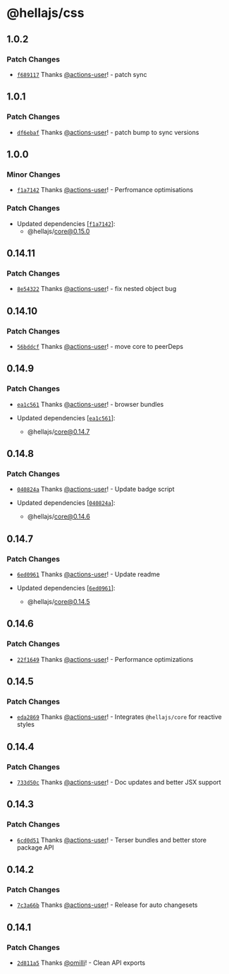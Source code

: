 # @hellajs/css

## 1.0.2

### Patch Changes

- [`f689117`](https://github.com/omilli/hellajs/commit/f689117a0c059fe4cefa5f5aaab77ad65d7b897f) Thanks [@actions-user](https://github.com/actions-user)! - patch sync

## 1.0.1

### Patch Changes

- [`df6ebaf`](https://github.com/omilli/hellajs/commit/df6ebaf17134ba63af189da1c976e47cb9a587ef) Thanks [@actions-user](https://github.com/actions-user)! - patch bump to sync versions

## 1.0.0

### Minor Changes

- [`f1a7142`](https://github.com/omilli/hellajs/commit/f1a714203be88a7e7e7a3bd8bd6617dd10f35719) Thanks [@actions-user](https://github.com/actions-user)! - Perfromance optimisations

### Patch Changes

- Updated dependencies [[`f1a7142`](https://github.com/omilli/hellajs/commit/f1a714203be88a7e7e7a3bd8bd6617dd10f35719)]:
  - @hellajs/core@0.15.0

## 0.14.11

### Patch Changes

- [`8e54322`](https://github.com/omilli/hellajs/commit/8e54322ee39c8d89881589af594d0911262216f5) Thanks [@actions-user](https://github.com/actions-user)! - fix nested object bug

## 0.14.10

### Patch Changes

- [`56bddcf`](https://github.com/omilli/hellajs/commit/56bddcfeb34b3e2f8e806f9f6a615d494c29e8df) Thanks [@actions-user](https://github.com/actions-user)! - move core to peerDeps

## 0.14.9

### Patch Changes

- [`ea1c561`](https://github.com/omilli/hellajs/commit/ea1c561fe1665ecbd6c8bebcbfb90fab22283960) Thanks [@actions-user](https://github.com/actions-user)! - browser bundles

- Updated dependencies [[`ea1c561`](https://github.com/omilli/hellajs/commit/ea1c561fe1665ecbd6c8bebcbfb90fab22283960)]:
  - @hellajs/core@0.14.7

## 0.14.8

### Patch Changes

- [`040824a`](https://github.com/omilli/hellajs/commit/040824a2920648485a70193db80e3df5dd89b96f) Thanks [@actions-user](https://github.com/actions-user)! - Update badge script

- Updated dependencies [[`040824a`](https://github.com/omilli/hellajs/commit/040824a2920648485a70193db80e3df5dd89b96f)]:
  - @hellajs/core@0.14.6

## 0.14.7

### Patch Changes

- [`6ed0961`](https://github.com/omilli/hellajs/commit/6ed0961124abe05b839f679e0ca82598b2cbf87c) Thanks [@actions-user](https://github.com/actions-user)! - Update readme

- Updated dependencies [[`6ed0961`](https://github.com/omilli/hellajs/commit/6ed0961124abe05b839f679e0ca82598b2cbf87c)]:
  - @hellajs/core@0.14.5

## 0.14.6

### Patch Changes

- [`22f1649`](https://github.com/omilli/hellajs/commit/22f1649787825dea8e26cdb9ba479b4fa3e01639) Thanks [@actions-user](https://github.com/actions-user)! - Performance optimizations

## 0.14.5

### Patch Changes

- [`eda2869`](https://github.com/omilli/hellajs/commit/eda286957967ce237c0fe0674f7b173edfa68399) Thanks [@actions-user](https://github.com/actions-user)! - Integrates `@hellajs/core` for reactive styles

## 0.14.4

### Patch Changes

- [`733d50c`](https://github.com/omilli/hellajs/commit/733d50c8e475c5b4471a23903c2b9022c80b0e38) Thanks [@actions-user](https://github.com/actions-user)! - Doc updates and better JSX support

## 0.14.3

### Patch Changes

- [`6cd0d51`](https://github.com/omilli/hellajs/commit/6cd0d517f27c97b762e7a83145ad4fb15d66778d) Thanks [@actions-user](https://github.com/actions-user)! - Terser bundles and better store package API

## 0.14.2

### Patch Changes

- [`7c3a66b`](https://github.com/omilli/hellajs/commit/7c3a66bd4b3c7ea2c577030be122018253580824) Thanks [@actions-user](https://github.com/actions-user)! - Release for auto changesets

## 0.14.1

### Patch Changes

- [`2d811a5`](https://github.com/omilli/hellajs/commit/2d811a59a99acb5fb90e1885e28c331ef308aab4) Thanks [@omilli](https://github.com/omilli)! - Clean API exports
